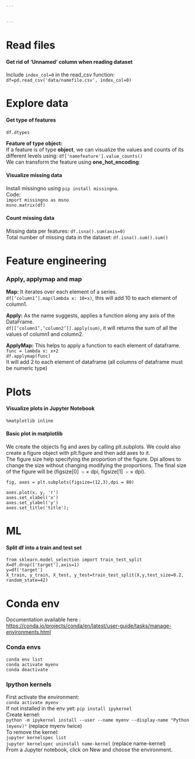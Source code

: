 ```yaml
---


---
```


<h1 id="read-files">Read files</h1>
<h4 id="get-rid-of-unnamed-column-when-reading-dataset">Get rid of ‘Unnamed’ column when reading dataset</h4>
<p>Include <code>index_col=0</code> in the read_csv function:<br>
<code>df=pd.read_csv('data/namefile.csv', index_col=0)</code></p>
<h1 id="explore-data">Explore data</h1>
<h4 id="get-type-of-features">Get type of features</h4>
<p><code>df.dtypes</code></p>
<p><strong>Feature of type object:</strong><br>
If a feature is of type <strong>object</strong>, we can visualize the values and counts of its different levels using: <code>df['namefeature'].value_counts()</code><br>
We can transform the feature using <strong>one_hot_encoding</strong>:</p>
<h4 id="visualize-missing-data">Visualize missing data</h4>
<p>Install missingno using <code>pip install missingno</code>.<br>
Code:<br>
<code>import missingno as msno</code><br>
<code>msno.matrix(df)</code></p>
<h4 id="count-missing-data">Count missing data</h4>
<p>Missing data per features: <code>df.isna().sum(axis=0)</code><br>
Total number of missing data in the dataset: <code>df.isna().sum().sum()</code></p>
<h1 id="feature-engineering">Feature engineering</h1>
<h3 id="apply-applymap-and-map">Apply, applymap and map</h3>
<p><strong>Map:</strong>  It iterates over each element of a series.<br>
<code>df[‘column1’].map(lambda x: 10+x)</code>, this will add 10 to each element of column1.</p>
<p><strong>Apply:</strong>  As the name suggests, applies a function along any axis of the DataFrame.<br>
<code>df[[‘column1’,’column2’]].apply(sum)</code>, it will returns the sum of all the values of column1 and column2.</p>
<p><strong>ApplyMap:</strong>  This helps to apply a function to each element of dataframe.<br>
<code>func = lambda x: x+2</code><br>
<code>df.applymap(func)</code><br>
It will add 2 to each element of dataframe (all columns of dataframe must be numeric type)</p>
<h1 id="plots">Plots</h1>
<h4 id="visualize-plots-in-jupyter-notebook">Visualize plots in Jupyter Notebook</h4>
<p><code>%matplotlib inline</code></p>
<h4 id="basic-plot-in-matplotlib">Basic plot in matplotlib</h4>
<p>We create the objects fig and axes by calling plt.subplots. We could also create a figure object with plt.figure and then add axes to it.<br>
The figure size help specifying the proportion of the figure. Dpi allows to change the size without changing modifying the proportions. The final size of the figure will be (figsize[0] <span class="katex--inline"><span class="katex"><span class="katex-mathml"><math><semantics><mrow><mo>×</mo></mrow><annotation encoding="application/x-tex">\times</annotation></semantics></math></span><span class="katex-html" aria-hidden="true"><span class="base"><span class="strut" style="height: 0.66666em; vertical-align: -0.08333em;"></span><span class="mord">×</span></span></span></span></span> dpi, figsize[1] <span class="katex--inline"><span class="katex"><span class="katex-mathml"><math><semantics><mrow><mo>×</mo></mrow><annotation encoding="application/x-tex">\times</annotation></semantics></math></span><span class="katex-html" aria-hidden="true"><span class="base"><span class="strut" style="height: 0.66666em; vertical-align: -0.08333em;"></span><span class="mord">×</span></span></span></span></span> dpi).</p>
<p><code>fig, axes = plt.subplots(figsize=(12,3),dpi = 80)</code></p>
<p><code>axes.plot(x, y, 'r')</code><br>
<code>axes.set_xlabel('x')</code><br>
<code>axes.set_ylabel('y')</code><br>
<code>axes.set_title('title');</code></p>
<h1 id="ml">ML</h1>
<h4 id="split-df-into-a-train-and-test-set">Split df into a train and test set</h4>
<p><code>from sklearn.model_selection import train_test_split</code><br>
<code>X=df.drop(['target'],axis=1)</code><br>
<code>y=df['target']</code><br>
<code>X_train, y_train, X_test, y_test=train_test_split(X,y,test_size=0.2, random_state=42)</code></p>
<h1 id="conda-env">Conda env</h1>
<p>Documentation available here :<br>
<a href="https://conda.io/projects/conda/en/latest/user-guide/tasks/manage-environments.html">https://conda.io/projects/conda/en/latest/user-guide/tasks/manage-environments.html</a></p>
<h3 id="conda-envs">Conda envs</h3>
<p><code>conda env list</code><br>
<code>conda activate myenv</code><br>
<code>conda deactivate</code></p>
<h3 id="ipython-kernels">Ipython kernels</h3>
<p>First activate the environment:<br>
<code>conda activate myenv</code><br>
If not installed in the env yet: <code>pip install ipykernel</code><br>
Create kernel:<br>
<code>python -m ipykernel install --user --name myenv --display-name "Python (myenv)"</code> (replace myenv twice)<br>
To remove the kernel:<br>
<code>jupyter kernelspec list</code><br>
<code>jupyter kernelspec uninstall name-kernel</code> (replace name-kernel)<br>
From a Jupyter notebook, click on New and choose the environment.</p>

<!--stackedit_data:
eyJoaXN0b3J5IjpbLTk3MDg4MTEyN119
-->